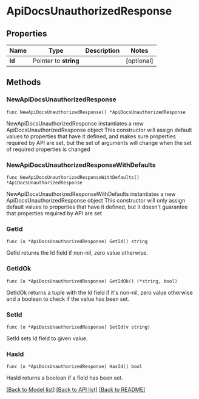 # ApiDocsUnauthorizedResponse

## Properties

Name | Type | Description | Notes
------------ | ------------- | ------------- | -------------
**Id** | Pointer to **string** |  | [optional] 

## Methods

### NewApiDocsUnauthorizedResponse

`func NewApiDocsUnauthorizedResponse() *ApiDocsUnauthorizedResponse`

NewApiDocsUnauthorizedResponse instantiates a new ApiDocsUnauthorizedResponse object
This constructor will assign default values to properties that have it defined,
and makes sure properties required by API are set, but the set of arguments
will change when the set of required properties is changed

### NewApiDocsUnauthorizedResponseWithDefaults

`func NewApiDocsUnauthorizedResponseWithDefaults() *ApiDocsUnauthorizedResponse`

NewApiDocsUnauthorizedResponseWithDefaults instantiates a new ApiDocsUnauthorizedResponse object
This constructor will only assign default values to properties that have it defined,
but it doesn't guarantee that properties required by API are set

### GetId

`func (o *ApiDocsUnauthorizedResponse) GetId() string`

GetId returns the Id field if non-nil, zero value otherwise.

### GetIdOk

`func (o *ApiDocsUnauthorizedResponse) GetIdOk() (*string, bool)`

GetIdOk returns a tuple with the Id field if it's non-nil, zero value otherwise
and a boolean to check if the value has been set.

### SetId

`func (o *ApiDocsUnauthorizedResponse) SetId(v string)`

SetId sets Id field to given value.

### HasId

`func (o *ApiDocsUnauthorizedResponse) HasId() bool`

HasId returns a boolean if a field has been set.


[[Back to Model list]](../README.md#documentation-for-models) [[Back to API list]](../README.md#documentation-for-api-endpoints) [[Back to README]](../README.md)


